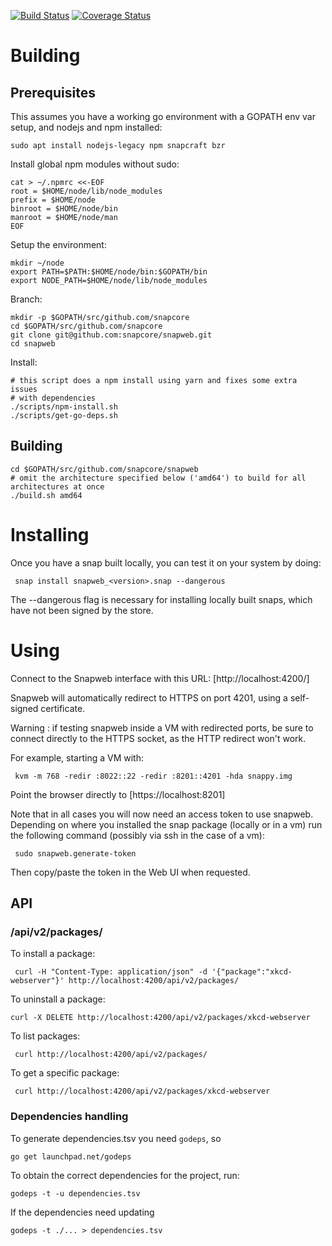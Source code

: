 [![Build Status](https://travis-ci.org/snapcore/snapweb.svg?branch=master)](https://travis-ci.org/snapcore/snapweb)
[![Coverage Status](https://coveralls.io/repos/github/snapcore/snapweb/badge.svg?branch=master)](https://coveralls.io/github/snapcore/snapweb?branch=master)

# Building

## Prerequisites

This assumes you have a working go environment with a GOPATH env var setup,
and nodejs and npm installed:

    sudo apt install nodejs-legacy npm snapcraft bzr

Install global npm modules without sudo:

    cat > ~/.npmrc <<-EOF
	root = $HOME/node/lib/node_modules
	prefix = $HOME/node
	binroot = $HOME/node/bin
	manroot = $HOME/node/man
	EOF

Setup the environment:

    mkdir ~/node
    export PATH=$PATH:$HOME/node/bin:$GOPATH/bin
    export NODE_PATH=$HOME/node/lib/node_modules

Branch:

    mkdir -p $GOPATH/src/github.com/snapcore
    cd $GOPATH/src/github.com/snapcore
    git clone git@github.com:snapcore/snapweb.git
    cd snapweb
    
Install:

    # this script does a npm install using yarn and fixes some extra issues
    # with dependencies
    ./scripts/npm-install.sh
    ./scripts/get-go-deps.sh


## Building

    cd $GOPATH/src/github.com/snapcore/snapweb
    # omit the architecture specified below ('amd64') to build for all architectures at once
    ./build.sh amd64

# Installing

Once you have a snap built locally, you can test it on your system by doing:

     snap install snapweb_<version>.snap --dangerous

The --dangerous flag is necessary for installing locally built snaps, which
have not been signed by the store.

# Using

Connect to the Snapweb interface with this URL: [http://localhost:4200/]

Snapweb will automatically redirect to HTTPS on port 4201, using a self-signed
certificate.

Warning : if testing snapweb inside a VM with redirected ports, be sure to
connect directly to the HTTPS socket, as the HTTP redirect won't work.

For example, starting a VM with:

     kvm -m 768 -redir :8022::22 -redir :8201::4201 -hda snappy.img

Point the browser directly to [https://localhost:8201]

Note that in all cases you will now need an access token to use snapweb.
Depending on where you installed the snap package (locally or in a vm)
run the following command (possibly via ssh in the case of a vm):

     sudo snapweb.generate-token

Then copy/paste the token in the Web UI when requested.

## API

### /api/v2/packages/

To install a package:

     curl -H "Content-Type: application/json" -d '{"package":"xkcd-webserver"}' http://localhost:4200/api/v2/packages/

To uninstall a package:

    curl -X DELETE http://localhost:4200/api/v2/packages/xkcd-webserver

To list packages:

     curl http://localhost:4200/api/v2/packages/

To get a specific package:

     curl http://localhost:4200/api/v2/packages/xkcd-webserver

### Dependencies handling

To generate dependencies.tsv you need `godeps`, so

    go get launchpad.net/godeps

To obtain the correct dependencies for the project, run:

    godeps -t -u dependencies.tsv

If the dependencies need updating

    godeps -t ./... > dependencies.tsv


